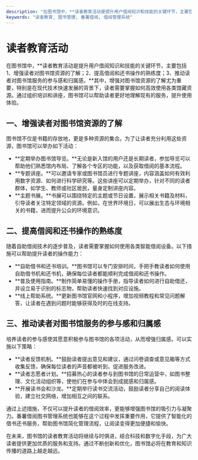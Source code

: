 ```yaml
---
description: "在图书馆中，**读者教育活动是提升用户借阅知识和技能的关键环节，主要包括1、增强读者对图书馆资源的了解；2、提高借阅和还书操作的熟练度；3、推动读者对图书馆服务的参与感和归属感。**其中，增强对图书馆资源的了解尤为重要，特别是在现代技术快速发展的背景下，读者需要掌握如何高效使用各类馆藏资源。通过组织培训和讲座，图书馆可以帮助读者更好地理解现有的服务，提升使用体验。"
keywords: "读者教育, 图书管理, 番薯借阅, 借阅管理系统"
---
```

# 读者教育活动

在图书馆中，**读者教育活动是提升用户借阅知识和技能的关键环节，主要包括1、增强读者对图书馆资源的了解；2、提高借阅和还书操作的熟练度；3、推动读者对图书馆服务的参与感和归属感。**其中，增强对图书馆资源的了解尤为重要，特别是在现代技术快速发展的背景下，读者需要掌握如何高效使用各类馆藏资源。通过组织培训和讲座，图书馆可以帮助读者更好地理解现有的服务，提升使用体验。

## **一、增强读者对图书馆资源的了解**

图书馆不仅是书籍的存放地，更是多种资源的集合。为了让读者充分利用这些资源，图书馆可以举办如下活动：

- **定期举办图书馆导览。**无论是新入馆的用户还是长期读者，参加导览可以帮助他们熟悉馆内布局、了解各个专区的功能，以及获取借阅的基本流程。
- **专题讲座。**可以邀请专家或图书馆员进行专题讲座，内容涵盖如何有效利用数字资源、如何进行科学研究等。这些讲座可以定期举办，针对不同的读者群体，如学生、教师或社区居民，量身定制讲座内容。
- **主题书展。**书展可以围绕特定的主题或节日设置，展示相关书籍及材料，引导读者关注特定领域的资源。例如，在世界环境日，可以展出生态与环境相关的书籍，进而提升公众的环境意识。

## **二、提高借阅和还书操作的熟练度**

随着自助借阅技术的逐步普及，读者需要掌握如何使用各类智能借阅设备。以下措施可以帮助提升读者的操作能力：

- **自助借书和还书培训。**图书馆可以专门安排时间，手把手教读者如何使用自助借书机和还书机，确保每位读者都能顺利完成借阅和还书操作。
- **普及使用指南。**制作简单易懂的操作手册，指导读者如何进行自助借还，并设立易于识别的标志物，帮助读者快速找到对应设施。
- **线上帮助系统。**更新图书馆官网和小程序，增加视频教程和常见问题解答，让读者在遇到问题时能够获得及时的在线支持。

## **三、推动读者对图书馆服务的参与感和归属感**

培养读者的参与感使其愿意积极参与图书馆的各项活动，从而增强归属感。可以实施以下策略：

- **读者反馈机制。**鼓励读者提出意见和建议，通过问卷调查或意见箱等方式收集反馈，确保每位读者的声音都被听到，促进服务改进。
- **读者志愿者计划。**招募热心的读者参与到图书馆的日常运营中，如图书整理、文化活动组织等，使他们在参与中体会到成就感和归属感。
- **开展读书会和沙龙。**定期举行读书交流活动，鼓励读者分享自己的阅读体验，建立社交网络，增加相互之间的联系。

通过上述措施，不仅可以提升读者的借阅效率，更能够增强图书馆的吸引力与凝聚力。番薯借阅图书管理系统也能够在这个过程中发挥重要作用，它提供了智能化的借书还书服务，帮助图书馆简化管理流程，让阅读变得更加便捷和愉快。

在未来，图书馆的读者教育活动将继续与时俱进，结合科技和数字化手段，为广大读者提供更加优质的服务和支持。通过不断创新和优化，图书馆必将在教育和知识传播的道路上越走越远。
